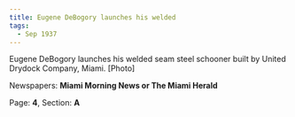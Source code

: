 ```yaml
---  
title: Eugene DeBogory launches his welded  
tags:  
  - Sep 1937  
---  
```

  
Eugene DeBogory launches his welded seam steel schooner built by United Drydock Company, Miami. [Photo]  
  
Newspapers: **Miami Morning News or The Miami Herald**  
  
Page: **4**, Section: **A** 
